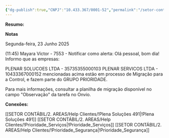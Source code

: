 ```yaml
---
{"dg-publish":true,"CNPJ":"10.433.367/0001-52","permalink":"/setor-contabil/2-areas/help-clientes/plena-servicos-492/","dgPassFrontmatter":true,"created":"2025-07-01T13:53:27.914-03:00","updated":"2025-07-01T14:04:27.052-03:00"}
---
```


**Resumo:**


**Notas**

Segunda-feira, 23 Junho 2025
 
(11:45) Mayara Víctor - 7553 - Notificar como alerta: Olá pessoal, bom dia!
Informo que as empresas:

PLENAR SOLUCOES LTDA - 35735355000103 
PLENAR SERVICOS LTDA - 10433367000152 
mencionadas acima estão em processo de Migração para a Control, e fazem parte do GRUPO PRIORIDADE. 

Para mais informações, consultar a planilha de migração disponível no campo "Observação" da tarefa no Onvio.


**Conexões:**

[[SETOR CONTÁBIL/2. AREAS/Help Clientes/!Plena Soluções 491\|!Plena Soluções 491]]
[[SETOR CONTÁBIL/2. AREAS/Help Clientes/!Prioridade_Serviços\|!Prioridade_Serviços]]
[[SETOR CONTÁBIL/2. AREAS/Help Clientes/!Prioridade_Segurança\|!Prioridade_Segurança]]
